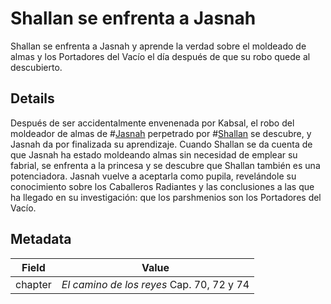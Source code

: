 # Shallan se enfrenta a Jasnah
Shallan se enfrenta a Jasnah y aprende la verdad sobre el moldeado de almas y los Portadores del Vacío el día después de que su robo quede al descubierto.

## Details
Después de ser accidentalmente envenenada por Kabsal, el robo del moldeador de almas de #[Jasnah](characters/jasnah) perpetrado por #[Shallan](characters/shallan) se descubre, y Jasnah da por finalizada su aprendizaje. Cuando Shallan se da cuenta de que Jasnah ha estado moldeando almas sin necesidad de emplear su fabrial, se enfrenta a la princesa y se descubre que Shallan también es una potenciadora. Jasnah vuelve a aceptarla como pupila, revelándole su conocimiento sobre los Caballeros Radiantes y las conclusiones a las que ha llegado en su investigación: que los parshmenios son los Portadores del Vacío.

## Metadata
| Field | Value |
| ----- | ----- |
| chapter | *El camino de los reyes* Cap. 70, 72 y 74 |
